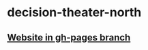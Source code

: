 # decision-theater-north

## [Website in gh-pages branch](https://github.com/AK-NSF-EPSCoR/decision-theater-north/tree/gh-pages)
